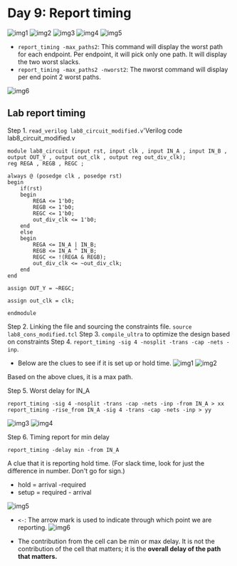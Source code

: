 # Day 9: Report timing
![img1](https://github.com/Dhruvid98/SFAL-VSD-SoC-Design/blob/main/Day%209/Images/report_timing/img1.png)
![img2](https://github.com/Dhruvid98/SFAL-VSD-SoC-Design/blob/main/Day%209/Images/report_timing/img2.png)
![img3](https://github.com/Dhruvid98/SFAL-VSD-SoC-Design/blob/main/Day%209/Images/report_timing/img3.png)
![img4](https://github.com/Dhruvid98/SFAL-VSD-SoC-Design/blob/main/Day%209/Images/report_timing/img4.png)
![img5](https://github.com/Dhruvid98/SFAL-VSD-SoC-Design/blob/main/Day%209/Images/report_timing/img5.png)

* `report_timing -max_paths2`: This command will display the worst path for each endpoint. Per endpoint, it will pick only one path. It will display the two worst slacks.
* `report_timing -max_paths2 -nworst2`: The nworst command will display per end point 2 worst paths. 

![img6](https://github.com/Dhruvid98/SFAL-VSD-SoC-Design/blob/main/Day%209/Images/report_timing/img6.png)

## Lab report timing
Step 1. `read_verilog lab8_circuit_modified.v`'Verilog code lab8_circuit_modified.v 
```
module lab8_circuit (input rst, input clk , input IN_A , input IN_B , output OUT_Y , output out_clk , output reg out_div_clk);
reg REGA , REGB , REGC ; 

always @ (posedge clk , posedge rst)
begin
	if(rst)
	begin
		REGA <= 1'b0;
		REGB <= 1'b0;
		REGC <= 1'b0;
		out_div_clk <= 1'b0;
	end
	else
	begin
		REGA <= IN_A | IN_B;
		REGB <= IN_A ^ IN_B;
		REGC <= !(REGA & REGB);
		out_div_clk <= ~out_div_clk; 
	end
end

assign OUT_Y = ~REGC;

assign out_clk = clk;

endmodule
```

Step 2. Linking the file and sourcing the constraints file. `source lab8_cons_modified.tcl`
Step 3. `compile_ultra` to optimize the design based on constraints 
Step 4. `report_timing -sig 4 -nosplit -trans -cap -nets -inp`. 
* Below are the clues to see if it is set up or hold time. 
![img1](https://github.com/Dhruvid98/SFAL-VSD-SoC-Design/blob/main/Day%209/Images/Lab/img1.png)
![img2](https://github.com/Dhruvid98/SFAL-VSD-SoC-Design/blob/main/Day%209/Images/Lab/img2.png)

Based on the above clues, it is a max path. 

Step 5. Worst delay for IN_A
```
report_timing -sig 4 -nosplit -trans -cap -nets -inp -from IN_A > xx
report_timing -rise_from IN_A -sig 4 -trans -cap -nets -inp > yy
```
![img3](https://github.com/Dhruvid98/SFAL-VSD-SoC-Design/blob/main/Day%209/Images/Lab/img3.png)
![img4](https://github.com/Dhruvid98/SFAL-VSD-SoC-Design/blob/main/Day%209/Images/Lab/img4.png)

Step 6. Timing report for min delay
```
report_timing -delay min -from IN_A
```
A clue that it is reporting hold time. (For slack time, look for just the difference in number. Don't go for sign.)
* hold = arrival -required
* setup = required - arrival 

![img5](https://github.com/Dhruvid98/SFAL-VSD-SoC-Design/blob/main/Day%209/Images/Lab/img5.png)

* `<-`: The arrow mark is used to indicate through which point we are reporting. 
![img6](https://github.com/Dhruvid98/SFAL-VSD-SoC-Design/blob/main/Day%209/Images/Lab/img6.png)

* The contribution from the cell can be min or max delay. It is not the contribution of the cell that matters; it is the **overall delay of the path that matters.**

